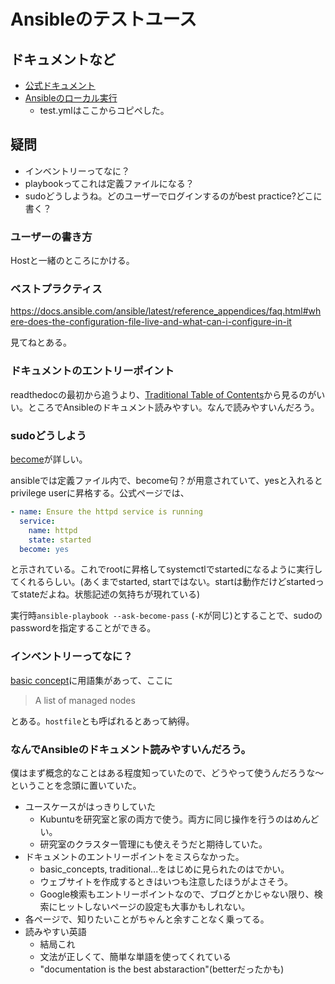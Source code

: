 # Ansibleのテストユース

## ドキュメントなど

- [公式ドキュメント](https://docs.ansible.com/)
- [Ansibleのローカル実行](https://qiita.com/hiroyuki_onodera/items/e6d0d308eb44e26fa03f#playbook-1)
  - test.ymlはここからコピペした。

## 疑問

- インベントリーってなに？
- playbookってこれは定義ファイルになる？
- sudoどうしようね。どのユーザーでログインするのがbest practice?どこに書く？

### ユーザーの書き方

Hostと一緒のところにかける。

### ベストプラクティス

https://docs.ansible.com/ansible/latest/reference_appendices/faq.html#where-does-the-configuration-file-live-and-what-can-i-configure-in-it

見てねとある。

### ドキュメントのエントリーポイント

readthedocの最初から追うより、[Traditional Table of Contents](https://docs.ansible.com/ansible/latest/user_guide/index.html#traditional-table-of-contents)から見るのがいい。ところでAnsibleのドキュメント読みやすい。なんで読みやすいんだろう。

### sudoどうしよう

[become](https://docs.ansible.com/ansible/latest/user_guide/become.html)が詳しい。

ansibleでは定義ファイル内で、become句？が用意されていて、yesと入れるとprivilege userに昇格する。公式ページでは、

```yaml
- name: Ensure the httpd service is running
  service:
    name: httpd
    state: started
  become: yes
```

と示されている。これでrootに昇格してsystemctlでstartedになるように実行してくれるらしい。(あくまでstarted, startではない。startは動作だけどstartedってstateだよね。状態記述の気持ちが現れている)

実行時`ansible-playbook --ask-become-pass` (`-K`が同じ)とすることで、sudoのpasswordを指定することができる。

### インベントリーってなに？

[basic concept](https://docs.ansible.com/ansible/latest/user_guide/basic_concepts.html)に用語集があって、ここに

> A list of managed nodes

とある。`hostfile`とも呼ばれるとあって納得。

### なんでAnsibleのドキュメント読みやすいんだろう。

僕はまず概念的なことはある程度知っていたので、どうやって使うんだろうな〜ということを念頭に置いていた。

- ユースケースがはっきりしていた
  - Kubuntuを研究室と家の両方で使う。両方に同じ操作を行うのはめんどい。
  - 研究室のクラスター管理にも使えそうだと期待していた。
- ドキュメントのエントリーポイントをミスらなかった。
  - basic_concepts, traditional...をはじめに見られたのはでかい。
  - ウェブサイトを作成するときはいつも注意したほうがよさそう。
  - Google検索もエントリーポイントなので、ブログとかじゃない限り、検索にヒットしないページの設定も大事かもしれない。
- 各ページで、知りたいことがちゃんと余すことなく乗ってる。
- 読みやすい英語
  - 結局これ
  - 文法が正しくて、簡単な単語を使ってくれている
  - "documentation is the best abstaraction"(betterだったかも)
